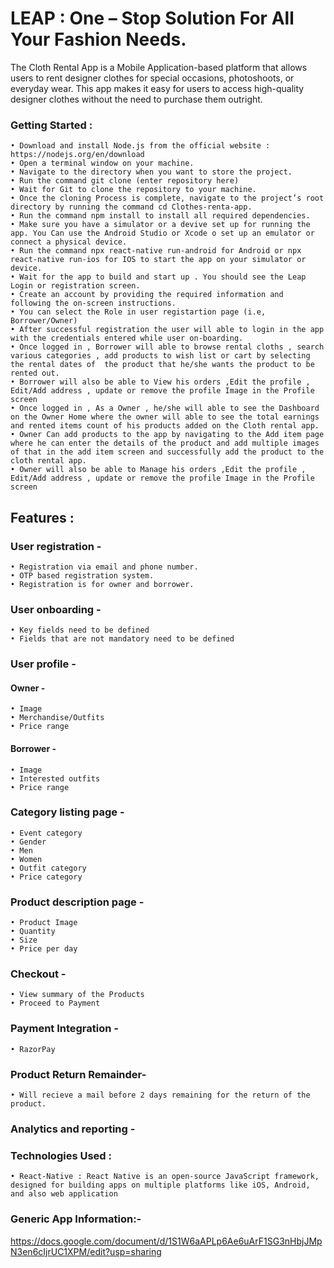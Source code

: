 # LEAP : One – Stop Solution For All Your Fashion Needs.

The Cloth Rental App is a Mobile Application-based platform that allows users to rent designer clothes for special occasions, photoshoots, or everyday wear. This app makes it easy for users to access high-quality designer clothes without the need to purchase them outright.  


### Getting Started :

    • Download and install Node.js from the official website : https://nodejs.org/en/download
    • Open a terminal window on your machine.
    • Navigate to the directory when you want to store the project.
    • Run the command git clone (enter repository here)
    • Wait for Git to clone the repository to your machine.
    • Once the cloning Process is complete, navigate to the project’s root directory by running the command cd Clothes-renta-app.
    • Run the command npm install to install all required dependencies.
    • Make sure you have a simulator or a devive set up for running the app. You Can use the Android Studio or Xcode o set up an emulator or connect a physical device.
    • Run the command npx react-native run-android for Android or npx react-native run-ios for IOS to start the app on your simulator or device.
    • Wait for the app to build and start up . You should see the Leap Login or registration screen.
    • Create an account by providing the required information and following the on-screen instructions.
    • You can select the Role in user registartion page (i.e, Borrower/Owner)
    • After successful registration the user will able to login in the app with the credentials entered while user on-boarding.
    • Once logged in , Borrower will able to browse rental cloths , search various categories , add products to wish list or cart by selecting the rental dates of  the product that he/she wants the product to be rented out.
    • Borrower will also be able to View his orders ,Edit the profile , Edit/Add address , update or remove the profile Image in the Profile screen
    • Once logged in , As a Owner , he/she will able to see the Dashboard on the Owner Home where the owner will able to see the total earnings and rented items count of his products added on the Cloth rental app.
    • Owner Can add products to the app by navigating to the Add item page where he can enter the details of the product and add multiple images of that in the add item screen and successfully add the product to the cloth rental app.
    • Owner will also be able to Manage his orders ,Edit the profile , Edit/Add address , update or remove the profile Image in the Profile screen
            

## Features :
### User registration -
    • Registration via email and phone number.
    • OTP based registration system.
    • Registration is for owner and borrower.

### User onboarding -
    • Key fields need to be defined
    • Fields that are not mandatory need to be defined

### User profile -
#### Owner -
    • Image
    • Merchandise/Outfits
    • Price range
#### Borrower -
    • Image
    • Interested outfits
    • Price range

### Category listing page -
    • Event category
    • Gender
    • Men
    • Women
    • Outfit category
    • Price category
      
### Product description page -
    • Product Image 
    • Quantity 
    • Size
    • Price per day 
      
### Checkout -
    • View summary of the Products 
    • Proceed to Payment



### Payment Integration -

    • RazorPay 

### Product Return Remainder-

    • Will recieve a mail before 2 days remaining for the return of the product.   

### Analytics and reporting -




### Technologies Used :
    • React-Native : React Native is an open-source JavaScript framework, designed for building apps on multiple platforms like iOS, Android, and also web application

### Generic App Information:-
https://docs.google.com/document/d/1S1W6aAPLp6Ae6uArF1SG3nHbjJMpN3en6cIjrUC1XPM/edit?usp=sharing
